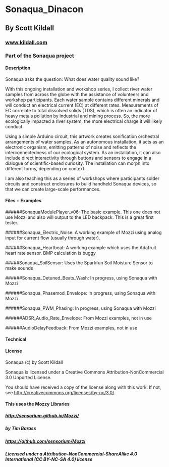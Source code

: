 # Sonaqua_Dinacon
## By Scott Kildall
### www.kildall.com
### Part of the Sonaqua project 


#### Description

Sonaqua asks the question: What does water quality sound like?

With this ongoing installation and workshop series, I collect river water samples from across the globe with the assistance of volunteers and workshop participants. Each water sample contains different minerals and will conduct an electrical current (EC) at different rates. Measurements of EC correlate to total dissolved solids (TDS), which is often an indicator of heavy metals pollution by industrial and mining process. So, the more ecologically impacted a river system, the more electrical charge it will likely conduct.

Using a simple Arduino circuit, this artwork creates sonification orchestral arrangements of water samples. As an autonomous installation, it acts as an electronic organism, emitting patterns of noise and reflects the interconnectedness of our ecological system. As an installation, it can also include direct interactivity through buttons and sensors to engage in a dialogue of scientific-based curiosity. The installation can morph into different forms, depending on context.

I am also teaching this as a series of workshops where participants solder circuits and construct enclosures to build handheld Sonaqua devices, so that we can create large-scale performances.



#### Files + Examples

######SonaquaModulePlayer_v06:
The basic example. This one does not use Mozzi and also will output to the LED backpack. This is a great first tester.

######Sonaqua_Electric_Noise:
A working example of Mozzi using analog input for current flow (usually through water). 

######Sonaqua_Heartbeat:
A working example which uses the Adafruit heart rate sensor. BMP calculation is buggy

#####Sonaqua_SoilSensor:
Uses the Sparkfun Soil Moisture Sensor to make sounds

######Sonaqua_Detuned_Beats_Wash:
In progress, using Sonaqua with Mozzi

######Sonaqua_Phasemod_Envelope:
In progress, using Sonaqua with Mozzi

######Sonaqua_PWM_Phasing:
In progress, using Sonaqua with Mozzi


######ADSR_Audio_Rate_Envelope:
From Mozzi examples, not in use

######AudioDelayFeedback:
From Mozzi examples, not in use


#### Technical


#### License

Sonaqua (c) by Scott Kildall

Sonaqua is licensed under a
Creative Commons Attribution-NonCommercial 3.0 Unported License.

You should have received a copy of the license along with this
work.  If not, see <http://creativecommons.org/licenses/by-nc/3.0/>.

#### This uses the Mozzy Libraries
##### http://sensorium.github.io/Mozzi/
##### by Tim Barass
##### https://github.com/sensorium/Mozzi
##### Licensed under a Attribution-NonCommercial-ShareAlike 4.0 International (CC BY-NC-SA 4.0) license


